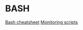 # BASH 


[Bash cheatsheet](#./bash.md)
[Monitoring scripts](https://github.com/ihavelapki/knowledge-base/tree/master/Bash/monitoring_scripts)
